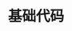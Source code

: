 ---
lang: zh-CN
title: 基础代码
titleTemplate: 数据结构基础代码（注释版）
description: 学好数据结构，走遍天下都不怕
aside: left
lastUpdated: true
sidebar: false
footer: false
prev:
  text: '第一篇|绪论'
  link: '/study/408/Data_Structure/绪论'
next:
  text: '第三篇|栈、队列和数组'
  link: '/study/408/Data_Structure/栈、队列和数组'  
---